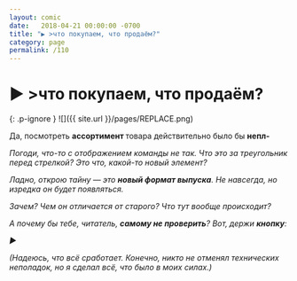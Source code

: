 ```yaml
---
layout: comic
date:   2018-04-21 00:00:00 -0700
title: "▶️ >что покупаем, что продаём?"
category: page
permalink: /110
---
```

# ▶️ >что покупаем, что продаём?

{: .p-ignore }
![]({{ site.url }}/pages/REPLACE.png)

Да, посмотреть <strong>ассортимент </strong>товара действительно было бы <strong>непл-</strong>

<em>Погоди, что-то с отображением команды не так. Что это за треугольник перед стрелкой? Это что, какой-то новый элемент? </em>

<em>Ладно, открою тайну — это <strong>новый формат выпуска</strong>. Не навсегда, но изредка он будет появляться.</em>

<em>Зачем? Чем он отличается от старого? Что тут вообще происходит?</em>

<em>А почему бы тебе, читатель, <strong>самому не проверить</strong>? Вот, держи <strong>кнопку</strong>:</em>

<cite>▶️</cite>

<em>(Надеюсь, что всё сработает. Конечно, никто не отменял технических неполадок, но я сделал всё, что было в моих силах.)</em>
